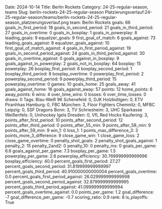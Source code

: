 Date: 2024-10-14
Title: Berlin Rockets
Category: 24-25-regular-season, teams
Slug: berlin-rockets-24-25-regular-season
Platzierungsverlauf:24-25-regular-season/teams/berlin-rockets-24-25-regular-season_platzierungsverlauf.png
team: Berlin Rockets
goals: 66
goals_in_first_period: 18
goals_in_second_period: 21
goals_in_third_period: 27
goals_in_overtime: 0
goals_in_boxplay: 1
goals_in_powerplay: 8
leading_goals: 9
equalizer_goals: 9
first_goal_of_match: 6
goals_against: 73
leading_goals_against: 8
equalizer_goals_against: 10
first_goal_of_match_against: 4
goals_in_first_period_against: 19
goals_in_second_period_against: 24
goals_in_third_period_against: 30
goals_in_overtime_against: 0
goals_against_in_boxplay: 9
goals_against_in_powerplay: 2
goals_not_in_boxplay: 64
boxplay: 15
powerplay: 26
boxplay_first_period: 6
boxplay_second_period: 1
boxplay_third_period: 8
boxplay_overtime: 0
powerplay_first_period: 2
powerplay_second_period: 9
powerplay_third_period: 15
powerplay_overtime: 0
games: 10
goals_home: 25
goals_away: 41
goals_against_home: 16
goals_against_away: 57
points: 12
home_points: 6
away_points: 6
wins: 4
over_time_wins: 0
losses: 6
over_time_losses: 0
draws: 0
Tags:  Blau-Weiß 96 Schenefeld: 0,  DJK Holzbüttgen: 0,  ETV Piranhhas Hamburg: 0,  FBC München: 3,  Floor Fighters Chemnitz: 0,  MFBC Leipzig: 0,  SSF Dragons Bonn: 3,  TV Schriesheim: 3,  UHC Sparkasse Weißenfels: 0,  Unihockey Igels Dresden: 0,  VfL Red Hocks Kaufering: 3,
points_after_first_period: 10
points_after_second_period: 12
points_after_third_period: 0
points_after_55_min: 9
points_after_58_min: 9
points_after_59_min: 9
win_1: 0
loss_1: 1
points_max_difference_3: 3
points_more_3_difference: 9
close_game_win: 1
close_game_loss: 2
close_game_overtime: 0
penalty_shot_goals: 2
penalty_shot_goals_against: 1
penalty_2: 15
penalty_2and2: 0
penalty_10: 0
penalty_ms: 0
goals_per_game: 6.6
goals_against_per_game: 7.3
boxplay_per_game: 1.5
powerplay_per_game: 2.6
powerplay_efficiency: 30.769999999999996
boxplay_efficiency: 40.0
percent_goals_first_period: 27.27
percent_goals_second_period: 31.819999999999997
percent_goals_third_period: 40.910000000000004
percent_goals_overtime: 0.0
percent_goals_first_period_against: 26.029999999999998
percent_goals_second_period_against: 32.879999999999995
percent_goals_third_period_against: 41.099999999999994
percent_goals_overtime_against: 0.0
points_per_game: 1.2
goal_difference: -7
goal_difference_per_game: -0.7
scoring_ratio: 0.9
rank: 8
is_playoffs: True
